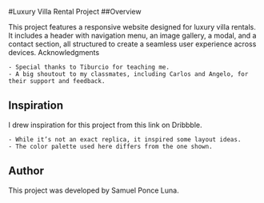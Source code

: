 #Luxury Villa Rental Project
##Overview

This project features a responsive website designed for luxury villa rentals. It includes a header with navigation menu, an image gallery, a modal, and a contact section, all structured to create a seamless user experience across devices.
Acknowledgments

    - Special thanks to Tiburcio for teaching me.
    - A big shoutout to my classmates, including Carlos and Angelo, for their support and feedback.

## Inspiration

I drew inspiration for this project from this link on Dribbble.

    - While it’s not an exact replica, it inspired some layout ideas.
    - The color palette used here differs from the one shown.

## Author

This project was developed by Samuel Ponce Luna.
